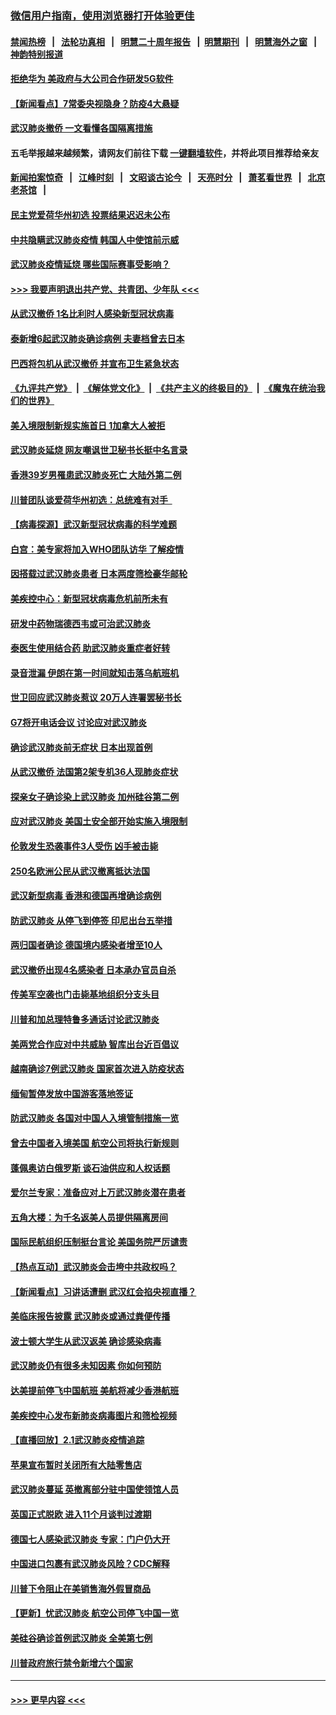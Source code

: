 ### [微信用户指南，使用浏览器打开体验更佳](https://github.com/gfw-breaker/banned-news1/blob/master/indexes/wechat-guide.md?t=0)
#### [禁闻热榜](热点新闻.md?t=0)  &nbsp;&nbsp;|&nbsp;&nbsp; [法轮功真相](https://github.com/gfw-breaker/truth/blob/master/README.md?t=0) &nbsp;&nbsp;|&nbsp;&nbsp; [明慧二十周年报告](https://github.com/gfw-breaker/mh-reports/blob/master/README.md?t=0) &nbsp;&nbsp;|&nbsp;&nbsp;[明慧期刊](https://github.com/gfw-breaker/mh-qikan) &nbsp;&nbsp;|&nbsp;&nbsp; [明慧海外之窗](https://github.com/gfw-breaker/mh-news/blob/master/README.md?t=0) &nbsp;&nbsp;|&nbsp;&nbsp; [神韵特别报道](https://github.com/gfw-breaker/mh-news/blob/master/shenyun.md?t=0)
#### [拒绝华为 美政府与大公司合作研发5G软件](../pages/nsc418/n11844625.md?t=02050533) 
#### [【新闻看点】7常委央视隐身？防疫4大悬疑](../pages/nsc418/n11844611.md?t=02050533) 
#### [武汉肺炎撤侨 一文看懂各国隔离措施](../pages/nsc418/n11844216.md?t=02050533) 
#### 五毛举报越来越频繁，请网友们前往下载 [一键翻墙软件](https://github.com/gfw-breaker/ssr-accounts)，并将此项目推荐给亲友
#### [新闻拍案惊奇](https://github.com/gfw-breaker/banned-news1/blob/master/pages/link4.md) &nbsp;&nbsp;|&nbsp;&nbsp; [江峰时刻](https://github.com/gfw-breaker/banned-news1/blob/master/pages/link4.md) &nbsp;&nbsp;|&nbsp;&nbsp; [文昭谈古论今](https://github.com/gfw-breaker/banned-news1/blob/master/pages/link4.md) &nbsp;&nbsp;|&nbsp;&nbsp; [天亮时分](https://github.com/gfw-breaker/banned-news1/blob/master/pages/link4.md) &nbsp;&nbsp;|&nbsp;&nbsp; [萧茗看世界](https://github.com/gfw-breaker/banned-news1/blob/master/pages/link4.md) &nbsp;&nbsp;|&nbsp;&nbsp; [北京老茶馆](https://github.com/gfw-breaker/banned-news1/blob/master/pages/link4.md) &nbsp;&nbsp;|&nbsp;&nbsp; 
#### [民主党爱荷华州初选 投票结果迟迟未公布](../pages/nsc418/n11844207.md?t=02050533) 
#### [中共隐瞒武汉肺炎疫情 韩国人中使馆前示威](../pages/nsc418/n11844084.md?t=02050533) 
#### [武汉肺炎疫情延烧 哪些国际赛事受影响？](../pages/nsc418/n11843958.md?t=02050533) 
#### [>>> 我要声明退出共产党、共青团、少年队 <<<](https://github.com/begood0513/goodnews/blob/master/quit/letter.md) 
#### [从武汉撤侨 1名比利时人感染新型冠状病毒](../pages/nsc418/n11843977.md?t=02050533) 
#### [泰新增6起武汉肺炎确诊病例 夫妻档曾去日本](../pages/nsc418/n11843900.md?t=02050533) 
#### [巴西将包机从武汉撤侨 并宣布卫生紧急状态](../pages/nsc418/n11843418.md?t=02050533) 
#### [《九评共产党》](https://github.com/begood0513/9ping.md/blob/master/README.md) &nbsp;|&nbsp; [《解体党文化》](../../../../jtdwh.md/blob/master/README.md)  &nbsp;|&nbsp; [《共产主义的终极目的》](../../../../gczydzjmd.md/blob/master/README.md) &nbsp;|&nbsp; [《魔鬼在统治我们的世界》](../../../../mgztzwmdsj.md/blob/master/README.md) 
#### [美入境限制新规实施首日 1加拿大人被拒](../pages/nsc418/n11843058.md?t=02050533) 
#### [武汉肺炎延烧 网友嘲讽世卫秘书长挺中名言录](../pages/nsc418/n11843056.md?t=02050533) 
#### [香港39岁男罹患武汉肺炎死亡 大陆外第二例](../pages/nsc418/n11843026.md?t=02050533) 
#### [川普团队谈爱荷华州初选：总统难有对手  ](../pages/nsc418/n11842867.md?t=02050533) 
#### [【病毒探源】武汉新型冠状病毒的科学难题](../pages/nsc418/n11842176.md?t=02050533) 
#### [白宫：美专家将加入WHO团队访华 了解疫情](../pages/nsc418/n11842198.md?t=02050533) 
#### [因搭载过武汉肺炎患者 日本两度筛检豪华邮轮](../pages/nsc418/n11842447.md?t=02050533) 
#### [美疾控中心：新型冠状病毒危机前所未有](../pages/nsc418/n11842406.md?t=02050533) 
#### [研发中药物瑞德西韦或可治武汉肺炎](../pages/nsc418/n11842100.md?t=02050533) 
#### [泰医生使用结合药 助武汉肺炎重症者好转](../pages/nsc418/n11842096.md?t=02050533) 
#### [录音泄漏 伊朗在第一时间就知击落乌航班机](../pages/nsc418/n11842002.md?t=02050533) 
#### [世卫回应武汉肺炎惹议 20万人连署罢秘书长](../pages/nsc418/n11841664.md?t=02050533) 
#### [G7将开电话会议 讨论应对武汉肺炎](../pages/nsc418/n11841658.md?t=02050533) 
#### [确诊武汉肺炎前无症状 日本出现首例](../pages/nsc418/n11841567.md?t=02050533) 
#### [从武汉撤侨 法国第2架专机36人现肺炎症状](../pages/nsc418/n11841382.md?t=02050533) 
#### [探亲女子确诊染上武汉肺炎 加州硅谷第二例](../pages/nsc418/n11839784.md?t=02050533) 
#### [应对武汉肺炎 美国土安全部开始实施入境限制](../pages/nsc418/n11839729.md?t=02050533) 
#### [伦敦发生恐袭事件3人受伤 凶手被击毙](../pages/nsc418/n11839442.md?t=02050533) 
#### [250名欧洲公民从武汉撤离抵达法国](../pages/nsc418/n11839438.md?t=02050533) 
#### [武汉新型病毒 香港和德国再增确诊病例](../pages/nsc418/n11839381.md?t=02050533) 
#### [防武汉肺炎 从停飞到停签 印尼出台五举措](../pages/nsc418/n11839282.md?t=02050533) 
#### [两归国者确诊 德国境内感染者增至10人](../pages/nsc418/n11839164.md?t=02050533) 
#### [武汉撤侨出现4名感染者 日本承办官员自杀](../pages/nsc418/n11839044.md?t=02050533) 
#### [传美军空袭也门击毙基地组织分支头目](../pages/nsc418/n11839210.md?t=02050533) 
#### [川普和加总理特鲁多通话讨论武汉肺炎](../pages/nsc418/n11839128.md?t=02050533) 
#### [美两党合作应对中共威胁 智库出台近百倡议](../pages/nsc418/n11838437.md?t=02050533) 
#### [越南确诊7例武汉肺炎 国家首次进入防疫状态](../pages/nsc418/n11838860.md?t=02050533) 
#### [缅甸暂停发放中国游客落地签证](../pages/nsc418/n11838730.md?t=02050533) 
#### [防武汉肺炎 各国对中国人入境管制措施一览](../pages/nsc418/n11838726.md?t=02050533) 
#### [曾去中国者入境美国 航空公司将执行新规则](../pages/nsc418/n11838375.md?t=02050533) 
#### [蓬佩奥访白俄罗斯 谈石油供应和人权话题](../pages/nsc418/n11838242.md?t=02050533) 
#### [爱尔兰专家：准备应对上万武汉肺炎潜在患者](../pages/nsc418/n11837978.md?t=02050533) 
#### [五角大楼：为千名返美人员提供隔离房间](../pages/nsc418/n11837831.md?t=02050533) 
#### [国际民航组织压制挺台言论 美国务院严厉谴责](../pages/nsc418/n11837791.md?t=02050533) 
#### [【热点互动】武汉肺炎会击垮中共政权吗？](../pages/nsc418/n11837779.md?t=02050533) 
#### [【新闻看点】习讲话遭删 武汉红会掐央视直播？](../pages/nsc418/n11837573.md?t=02050533) 
#### [美临床报告披露 武汉肺炎或通过粪便传播](../pages/nsc418/n11837626.md?t=02050533) 
#### [波士顿大学生从武汉返美 确诊感染病毒](../pages/nsc418/n11837580.md?t=02050533) 
#### [武汉肺炎仍有很多未知因素 你如何预防](../pages/nsc418/n11837666.md?t=02050533) 
#### [达美提前停飞中国航班 美航将减少香港航班](../pages/nsc418/n11837649.md?t=02050533) 
#### [美疾控中心发布新肺炎病毒图片和筛检视频](../pages/nsc418/n11837491.md?t=02050533) 
#### [【直播回放】2.1武汉肺炎疫情追踪](../pages/nsc418/n11837232.md?t=02050533) 
#### [苹果宣布暂时关闭所有大陆零售店](../pages/nsc418/n11837097.md?t=02050533) 
#### [武汉肺炎蔓延 英撤离部分驻中国使领馆人员](../pages/nsc418/n11837061.md?t=02050533) 
#### [英国正式脱欧 进入11个月谈判过渡期](../pages/nsc418/n11836911.md?t=02050533) 
#### [德国七人感染武汉肺炎 专家：门户仍大开](../pages/nsc418/n11836344.md?t=02050533) 
#### [中国进口包裹有武汉肺炎风险？CDC解释](../pages/nsc418/n11836321.md?t=02050533) 
#### [川普下令阻止在美销售海外假冒商品](../pages/nsc418/n11836261.md?t=02050533) 
#### [【更新】忧武汉肺炎 航空公司停飞中国一览](../pages/nsc418/n11835931.md?t=02050533) 
#### [美硅谷确诊首例武汉肺炎 全美第七例](../pages/nsc418/n11836093.md?t=02050533) 
#### [川普政府旅行禁令新增六个国家](../pages/nsc418/n11836083.md?t=02050533) 

----
#### [ >>> 更早内容 <<< ](../indexes/nsc418-earlier.md)

